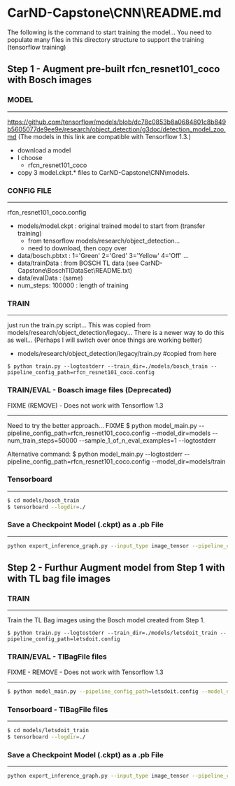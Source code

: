 # CarND-Capstone\CNN\README.md


The following is the command to start training the model... You need to populate many files in this directory structure to support the training (tensorflow training)

## Step 1 - Augment pre-built rfcn_resnet101_coco with Bosch images

### MODEL
***


https://github.com/tensorflow/models/blob/dc78c0853b8a0684801c8b849b5605077de9ee9e/research/object_detection/g3doc/detection_model_zoo.md (The models in this link are compatible with Tensorflow 1.3.)

  - download a model  
  - I choose 
    - rfcn_resnet101_coco
  - copy 3 model.ckpt.* files to CarND-Capstone\CNN\models\.

### CONFIG FILE
***
rfcn_resnet101_coco.config
  - models/model.ckpt  : original trained model to start from (transfer training)
    - from tensorflow models/research/object_detection... 
    - need to download, then copy over
  - data/bosch.pbtxt : 1='Green' 2='Gred' 3='Yellow' 4='Off' ...
  - data/trainData      : from BOSCH TL data (see CarND-Capstone\BoschTlDataSet\README.txt)
  - data/evalData       : (same)
  - num_steps: 100000   : length of training  

### TRAIN

***
just run the train.py script... This was copied from models/research/object_detection/legacy... There is a newer way to do this as well...  (Perhaps I will switch over once things are working better)
  - models/research/object_detection/legacy/train.py  #copied from here
```  
$ python train.py --logtostderr --train_dir=./models/bosch_train --pipeline_config_path=rfcn_resnet101_coco.config
```

### TRAIN/EVAL - Boasch image files (Deprecated)
FIXME (REMOVE) - Does not work with Tensorflow 1.3
***
Need to try the better approach... FIXME
$ python model_main.py --pipeline_config_path=rfcn_resnet101_coco.config --model_dir=models --num_train_steps=50000 --sample_1_of_n_eval_examples=1 --logtostderr

Alternative command:
$ python model_main.py --logtostderr --pipeline_config_path=rfcn_resnet101_coco.config --model_dir=models/train 

### Tensorboard
***
```bash
$ cd models/bosch_train
$ tensorboard --logdir=./
```

### Save a Checkpoint Model (.ckpt) as a .pb File
***
```bash
python export_inference_graph.py --input_type image_tensor --pipeline_config_path ./rfcn_resnet101_coco.config --trained_checkpoint_prefix ./models/bosch_train/model.ckpt-50000 --output_directory ./fine_tuned_model/bosch
```
## Step 2 - Furthur Augment model from Step 1 with with TL bag file images


### TRAIN

***
Train the TL Bag images using the Bosch model created from Step 1.

```  
$ python train.py --logtostderr --train_dir=./models/letsdoit_train --pipeline_config_path=letsdoit.config
```



### TRAIN/EVAL - TlBagFile files
FIXME - REMOVE - Does not work with Tensorflow 1.3
***
```bash
$ python model_main.py --pipeline_config_path=letsdoit.config --model_dir=models/letsdoit_train --num_train_steps=50000 --sample_1_of_n_eval_examples=1 --logtostderr
```



### Tensorboard - TlBagFile files
***
```bash
$ cd models/letsdoit_train
$ tensorboard --logdir=./
```

### Save a Checkpoint Model (.ckpt) as a .pb File
***
```bash
python export_inference_graph.py --input_type image_tensor --pipeline_config_path ./letsdoit.config --trained_checkpoint_prefix ./models/letsdoit_train/model.ckpt-20000 --output_directory ./fine_tuned_model/letsdoit
```